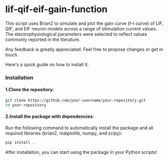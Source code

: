 # lif-qif-eif-gain-function

This script uses Brian2 to simulate and plot the gain curve (f–I curve) of LIF, QIF, and EIF neuron models across a range of stimulation current values. The electrophysiological parameters were selected to reflect values commonly reported in the literature.

Any feedback is greatly appreciated. Feel free to propose changes or get in touch.

Here's a quick guide on how to install it:

### Installation

#### 1.Clone the repository:


```bash
git clone https://github.com/your-username/your-repository.git
cd your-repository 
```

#### 2.Install the package with dependencies:

Run the following command to automatically install the package and all required libraries (brian2, matplotlib, numpy, and scipy):

```bash
pip install .
```

After installation, you can start using the package in your Python scripts!
